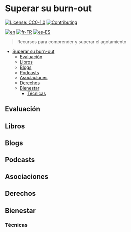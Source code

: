 # Superar su burn-out

[![License: CC0-1.0](https://licensebuttons.net/l/zero/1.0/80x15.png)](http://creativecommons.org/publicdomain/zero/1.0/)
[![Contributing](https://img.shields.io/badge/Contributing-purple.svg)](https://github-com.translate.goog/burnyDay/awesome-burnout-overcome/blob/main/CONTRIBUTING.md?_x_tr_sl=auto&_x_tr_tl=es&_x_tr_hl=en-US&_x_tr_pto=wapp)

[![en](https://img.shields.io/badge/language-english-red.svg)](https://github.com/burnyDay/awesome-burnout/blob/main/README.md)
[![fr-FR](https://img.shields.io/badge/langue-français-blue.svg)](https://github.com/burnyDay/awesome-burnout/blob/main/README.fr-FR.md)
[![es-ES](https://img.shields.io/badge/idoma-español-yellow.svg)](https://github.com/burnyDay/awesome-burnout/blob/main/README.es-ES.md)

> Recursos para comprender y superar el agotamiento

<!--ts-->
* [Superar su burn-out](README.es-ES.md#superar-su-burn-out)
   * [Evaluación](README.es-ES.md#evaluación)
   * [Libros](README.es-ES.md#libros)
   * [Blogs](README.es-ES.md#blogs)
   * [Podcasts](README.es-ES.md#podcasts)
   * [Asociaciones](README.es-ES.md#asociaciones)
   * [Derechos](README.es-ES.md#derechos)
   * [Bienestar](README.es-ES.md#bienestar)
      * [Técnicas](README.es-ES.md#técnicas)
<!--te-->

## Evaluación

## Libros

## Blogs

## Podcasts

## Asociaciones

## Derechos

## Bienestar

### Técnicas
